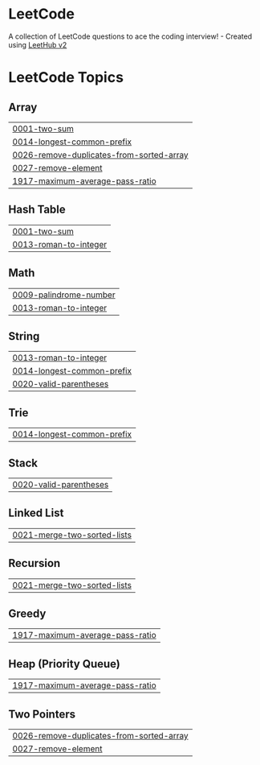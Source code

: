# LeetCode
A collection of LeetCode questions to ace the coding interview! - Created using [LeetHub v2](https://github.com/arunbhardwaj/LeetHub-2.0)

<!---LeetCode Topics Start-->
# LeetCode Topics
## Array
|  |
| ------- |
| [0001-two-sum](https://github.com/SabihShah/LeetCode/tree/master/0001-two-sum) |
| [0014-longest-common-prefix](https://github.com/SabihShah/LeetCode/tree/master/0014-longest-common-prefix) |
| [0026-remove-duplicates-from-sorted-array](https://github.com/SabihShah/LeetCode/tree/master/0026-remove-duplicates-from-sorted-array) |
| [0027-remove-element](https://github.com/SabihShah/LeetCode/tree/master/0027-remove-element) |
| [1917-maximum-average-pass-ratio](https://github.com/SabihShah/LeetCode/tree/master/1917-maximum-average-pass-ratio) |
## Hash Table
|  |
| ------- |
| [0001-two-sum](https://github.com/SabihShah/LeetCode/tree/master/0001-two-sum) |
| [0013-roman-to-integer](https://github.com/SabihShah/LeetCode/tree/master/0013-roman-to-integer) |
## Math
|  |
| ------- |
| [0009-palindrome-number](https://github.com/SabihShah/LeetCode/tree/master/0009-palindrome-number) |
| [0013-roman-to-integer](https://github.com/SabihShah/LeetCode/tree/master/0013-roman-to-integer) |
## String
|  |
| ------- |
| [0013-roman-to-integer](https://github.com/SabihShah/LeetCode/tree/master/0013-roman-to-integer) |
| [0014-longest-common-prefix](https://github.com/SabihShah/LeetCode/tree/master/0014-longest-common-prefix) |
| [0020-valid-parentheses](https://github.com/SabihShah/LeetCode/tree/master/0020-valid-parentheses) |
## Trie
|  |
| ------- |
| [0014-longest-common-prefix](https://github.com/SabihShah/LeetCode/tree/master/0014-longest-common-prefix) |
## Stack
|  |
| ------- |
| [0020-valid-parentheses](https://github.com/SabihShah/LeetCode/tree/master/0020-valid-parentheses) |
## Linked List
|  |
| ------- |
| [0021-merge-two-sorted-lists](https://github.com/SabihShah/LeetCode/tree/master/0021-merge-two-sorted-lists) |
## Recursion
|  |
| ------- |
| [0021-merge-two-sorted-lists](https://github.com/SabihShah/LeetCode/tree/master/0021-merge-two-sorted-lists) |
## Greedy
|  |
| ------- |
| [1917-maximum-average-pass-ratio](https://github.com/SabihShah/LeetCode/tree/master/1917-maximum-average-pass-ratio) |
## Heap (Priority Queue)
|  |
| ------- |
| [1917-maximum-average-pass-ratio](https://github.com/SabihShah/LeetCode/tree/master/1917-maximum-average-pass-ratio) |
## Two Pointers
|  |
| ------- |
| [0026-remove-duplicates-from-sorted-array](https://github.com/SabihShah/LeetCode/tree/master/0026-remove-duplicates-from-sorted-array) |
| [0027-remove-element](https://github.com/SabihShah/LeetCode/tree/master/0027-remove-element) |
<!---LeetCode Topics End-->